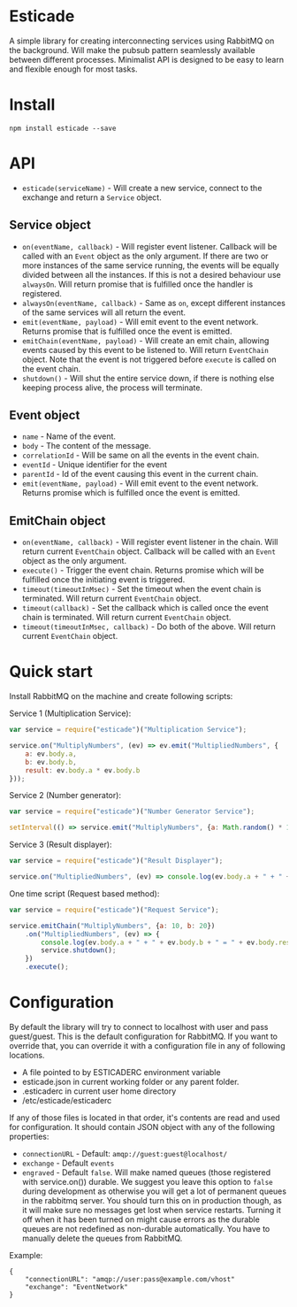 # Esticade
 
A simple library for creating interconnecting services using RabbitMQ on the background. Will make the pubsub pattern
seamlessly available between different processes. Minimalist API is designed to be easy to learn and flexible enough
for most tasks.

# Install

```npm install esticade --save```

# API

- `esticade(serviceName)` - Will create a new service, connect to the exchange and return a `Service` object.

## Service object

- `on(eventName, callback)` - Will register event listener. Callback will be called with an `Event` object as the only argument. If there are two or more instances of the same service running, the events will be equally divided between all the instances. If this is not a desired behaviour use `alwaysOn`. Will return promise that is fulfilled once the handler is registered.
- `alwaysOn(eventName, callback)` - Same as `on`, except different instances of the same services will all return the event.   
- `emit(eventName, payload)` - Will emit event to the event network. Returns promise that is fulfilled once the event is emitted.
- `emitChain(eventName, payload)` - Will create an emit chain, allowing events caused by this event to be listened to. Will return `EventChain` object. Note that the event is not triggered before `execute` is called on the event chain.
- `shutdown()` - Will shut the entire service down, if there is nothing else keeping process alive, the process will terminate.

## Event object

- `name` - Name of the event.
- `body` - The content of the message.
- `correlationId` - Will be same on all the events in the event chain.
- `eventId` - Unique identifier for the event
- `parentId` - Id of the event causing this event in the current chain.
- `emit(eventName, payload)` - Will emit event to the event network. Returns promise which is fulfilled once the event is emitted.

## EmitChain object

- `on(eventName, callback)` - Will register event listener in the chain. Will return current `EventChain` object. Callback will be called with an `Event` object as the only argument.
- `execute()` - Trigger the event chain. Returns promise which will be fulfilled once the initiating event is triggered.
- `timeout(timeoutInMsec)` - Set the timeout when the event chain is terminated. Will return current `EventChain` object.
- `timeout(callback)` - Set the callback which is called once the event chain is terminated. Will return current `EventChain` object.
- `timeout(timeoutInMsec, callback)` - Do both of the above. Will return current `EventChain` object.

# Quick start

Install RabbitMQ on the machine and create following scripts:

Service 1 (Multiplication Service):
```javascript
var service = require("esticade")("Multiplication Service");

service.on("MultiplyNumbers", (ev) => ev.emit("MultipliedNumbers", {
    a: ev.body.a,
    b: ev.body.b,
    result: ev.body.a * ev.body.b
}));
```

Service 2 (Number generator):
```javascript
var service = require("esticade")("Number Generator Service");

setInterval(() => service.emit("MultiplyNumbers", {a: Math.random() * 10, b: Math.random() * 10}), 1000);
```

Service 3 (Result displayer):
```javascript
var service = require("esticade")("Result Displayer");

service.on("MultipliedNumbers", (ev) => console.log(ev.body.a + " + " + ev.body.b + " = " + ev.body.result));
```

One time script (Request based method):
```javascript
var service = require("esticade")("Request Service");

service.emitChain("MultiplyNumbers", {a: 10, b: 20})
    .on("MultipliedNumbers", (ev) => {
        console.log(ev.body.a + " + " + ev.body.b + " = " + ev.body.result)
        service.shutdown();
    })
    .execute();
```

# Configuration

By default the library will try to connect to localhost with user and pass guest/guest. This is the default configuration
for RabbitMQ. If you want to override that, you can override it with a configuration file in any of following locations.

- A file pointed to by ESTICADERC environment variable
- esticade.json in current working folder or any parent folder.
- .esticaderc in current user home directory
- /etc/esticade/esticaderc

If any of those files is located in that order, it's contents are read and used for configuration. It should contain
JSON object with any of the following properties: 

- `connectionURL` - Default: `amqp://guest:guest@localhost/`
- `exchange` - Default `events`
- `engraved` - Default `false`. Will make named queues (those registered with service.on()) durable. We suggest you leave this
option to `false` during development as otherwise you will get a lot of permanent queues in the rabbitmq server. You should
turn this on in production though, as it will make sure no messages get lost when service restarts. Turning it off when it
has been turned on might cause errors as the durable queues are not redefined as non-durable automatically. You have
to manually delete the queues from RabbitMQ.

Example:

```
{ 
    "connectionURL": "amqp://user:pass@example.com/vhost"
    "exchange": "EventNetwork"
}
```